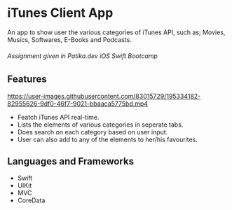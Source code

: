 # iTunes Client App

An app to show user the various categories of iTunes API, such as; Movies, Musics, Softwares, E-Books and Podcasts.

###### Assignment given in Patika.dev iOS Swift Bootcamp

## Features

https://user-images.githubusercontent.com/83015729/195334182-82955626-9df0-46f7-9021-bbaaca5775bd.mp4

- Featch iTunes API real-time.
- Lists the elements of various categories in seperate tabs.
- Does search on each category based on user input.
- User can also add to any of the elements to her/his favourites.

## Languages and Frameworks

- Swift
- UIKit
- MVC 
- CoreData


